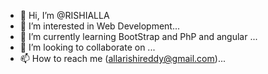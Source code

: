 - 👋 Hi, I’m @RISHIALLA
- 👀 I’m interested in Web Development...
- 🌱 I’m currently learning BootStrap and PhP and angular ...
- 💞️ I’m looking to collaborate on ...
- 📫 How to reach me  (allarishireddy@gmail.com)...

<!---
allarishi/allarishi is a ✨ special ✨ repository because its `README.md` (this file) appears on your GitHub profile.
You can click the Preview link to take a look at your changes.
--->
